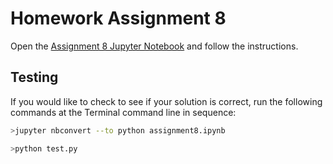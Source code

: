 # Homework Assignment 8


Open the [Assignment 8 Jupyter Notebook](assignment8.ipynb) and follow the instructions.

## Testing

If you would like to check to see if your solution is correct, run the following commands at the Terminal command line in sequence:

```bash
>jupyter nbconvert --to python assignment8.ipynb
```

```bash
>python test.py
```
